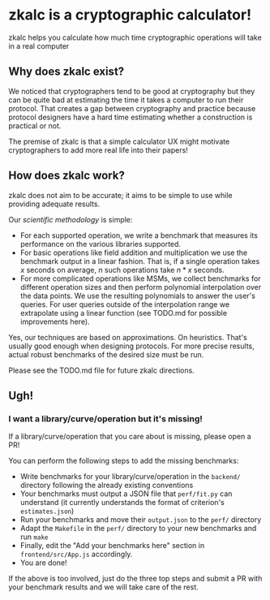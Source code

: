 # zkalc is a cryptographic calculator!

zkalc helps you calculate how much time cryptographic operations will take in a real computer

## Why does zkalc exist?

We noticed that cryptographers tend to be good at cryptography but they can be quite bad at estimating the time it takes a computer to run their protocol. That creates a gap between cryptography and practice because protocol designers have a hard time estimating whether a construction is practical or not.

The premise of zkalc is that a simple calculator UX might motivate cryptographers to add more real life into their papers!

## How does zkalc work?

zkalc does not aim to be accurate; it aims to be simple to use while providing adequate results.

Our *scientific methodology* is simple:
- For each supported operation, we write a benchmark that measures its performance on the various libraries supported.
- For basic operations like field addition and multiplication we use the benchmark output in a linear fashion. That is, if a single operation takes $x$ seconds on average, $n$ such operations take $n*x$ seconds.
- For more complicated operations like MSMs, we collect benchmarks for different operation sizes and then perform polynomial interpolation over the data points. We use the resulting polynomials to answer the user's queries. For user queries outside of the interpolation range we extrapolate using a linear function (see TODO.md for possible improvements here).

Yes, our techniques are based on approximations. On heuristics. That's usually good enough when designing protocols. For more precise results, actual robust benchmarks of the desired size must be run.

Please see the TODO.md file for future zkalc directions.

## Ugh!

### I want a library/curve/operation but it's missing!

If a library/curve/operation that you care about is missing, please open a PR!

You can perform the following steps to add the missing benchmarks:
- Write benchmarks for your library/curve/operation in the `backend/` directory following the already existing conventions
- Your benchmarks must output a JSON file that `perf/fit.py` can understand (it currently understands the format of criterion's `estimates.json`)
- Run your benchmarks and move their `output.json` to the `perf/` directory
- Adapt the `Makefile` in the `perf/` directory to your new benchmarks and run `make`
- Finally, edit the "Add your benchmarks here" section in `frontend/src/App.js` accordingly.
- You are done!

If the above is too involved, just do the three top steps and submit a PR with your benchmark results and we will take care of the rest.
